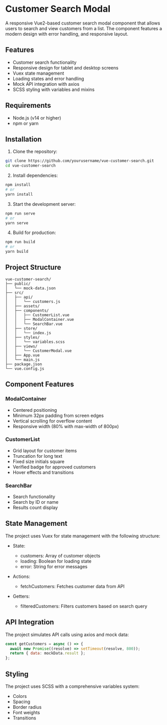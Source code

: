 # Customer Search Modal

A responsive Vue2-based customer search modal component that allows users to search and view customers from a list. The component features a modern design with error handling, and responsive layout.

## Features

- Customer search functionality
- Responsive design for tablet and desktop screens
- Vuex state management
- Loading states and error handling
- Mock API integration with axios
- SCSS styling with variables and mixins

## Requirements

- Node.js (v14 or higher)
- npm or yarn

## Installation

1. Clone the repository:

```bash
git clone https://github.com/yourusername/vue-customer-search.git
cd vue-customer-search
```

2. Install dependencies:

```bash
npm install
# or
yarn install
```

3. Start the development server:

```bash
npm run serve
# or
yarn serve
```

4. Build for production:

```bash
npm run build
# or
yarn build
```

## Project Structure

```
vue-customer-search/
├── public/
│   └── mock-data.json
├── src/
│   ├── api/
│   │   └── customers.js
│   ├── assets/
│   ├── components/
│   │   ├── CustomerList.vue
│   │   ├── ModalContainer.vue
│   │   └── SearchBar.vue
│   ├── store/
│   │   └── index.js
│   ├── styles/
│   │   └── variables.scss
│   ├── views/
│   │   └── CustomerModal.vue
│   ├── App.vue
│   └── main.js
├── package.json
└── vue.config.js
```

## Component Features

### ModalContainer

- Centered positioning
- Minimum 32px padding from screen edges
- Vertical scrolling for overflow content
- Responsive width (80% with max-width of 800px)

### CustomerList

- Grid layout for customer items
- Truncation for long text
- Fixed size initials square
- Verified badge for approved customers
- Hover effects and transitions

### SearchBar

- Search functionality
- Search by ID or name
- Results count display

## State Management

The project uses Vuex for state management with the following structure:

- State:

  - customers: Array of customer objects
  - loading: Boolean for loading state
  - error: String for error messages

- Actions:

  - fetchCustomers: Fetches customer data from API

- Getters:
  - filteredCustomers: Filters customers based on search query

## API Integration

The project simulates API calls using axios and mock data:

```javascript
const getCustomers = async () => {
  await new Promise((resolve) => setTimeout(resolve, 800));
  return { data: mockData.result };
};
```

## Styling

The project uses SCSS with a comprehensive variables system:

- Colors
- Spacing
- Border radius
- Font weights
- Transitions
